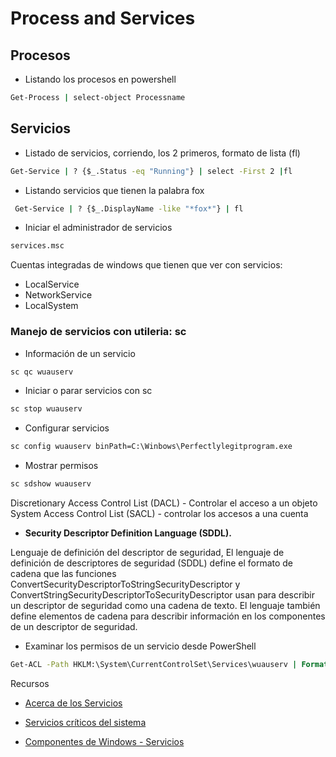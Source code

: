 # Process and Services

## Procesos

- Listando los procesos en powershell

```cmd
Get-Process | select-object Processname
```



## Servicios 

- Listado de servicios, corriendo, los 2 primeros, formato de lista (fl)

```cmd
Get-Service | ? {$_.Status -eq "Running"} | select -First 2 |fl
```

- Listando servicios que tienen la palabra fox
```cmd
 Get-Service | ? {$_.DisplayName -like "*fox*"} | fl
```


- Iniciar el administrador de servicios

```cmd
services.msc
```

Cuentas integradas de windows que tienen que ver con servicios:

- LocalService
- NetworkService
- LocalSystem

### Manejo de servicios con utileria: sc

- Información de un servicio

```cmd
sc qc wuauserv
```

- Iniciar o parar servicios con sc

```cmd
sc stop wuauserv
```

- Configurar servicios 

```cmd
sc config wuauserv binPath=C:\Winbows\Perfectlylegitprogram.exe
```

- Mostrar permisos

```cmd
sc sdshow wuauserv
```

Discretionary Access Control List (DACL) - Controlar el acceso a un objeto
System Access Control List (SACL) - controlar los accesos a una cuenta

- **Security Descriptor Definition Language (SDDL).**

Lenguaje de definición del descriptor de seguridad, El lenguaje de definición de descriptores de seguridad (SDDL) define el formato de cadena que las funciones ConvertSecurityDescriptorToStringSecurityDescriptor y ConvertStringSecurityDescriptorToSecurityDescriptor usan para describir un descriptor de seguridad como una cadena de texto. El lenguaje también define elementos de cadena para describir información en los componentes de un descriptor de seguridad.

- Examinar los permisos de un servicio desde PowerShell

```cmd
Get-ACL -Path HKLM:\System\CurrentControlSet\Services\wuauserv | Format-List
```


Recursos

- [Acerca de los Servicios ](https://docs.microsoft.com/en-us/windows/win32/services/about-services)

- [Servicios críticos del sistema](https://docs.microsoft.com/es-mx/windows/win32/rstmgr/critical-system-services)

- [Componentes de Windows - Servicios](https://en.wikipedia.org/wiki/List_of_Microsoft_Windows_components#Services)
  
  
